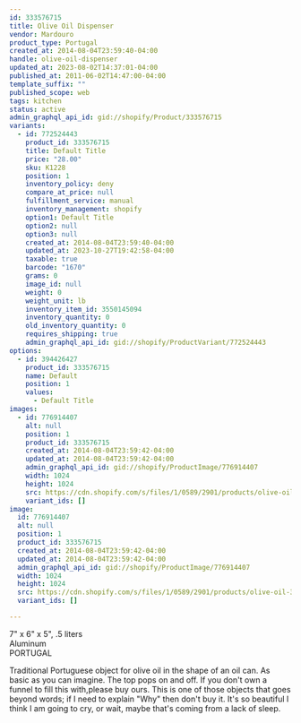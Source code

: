 ```yaml
---
id: 333576715
title: Olive Oil Dispenser
vendor: Mardouro
product_type: Portugal
created_at: 2014-08-04T23:59:40-04:00
handle: olive-oil-dispenser
updated_at: 2023-08-02T14:37:01-04:00
published_at: 2011-06-02T14:47:00-04:00
template_suffix: ""
published_scope: web
tags: kitchen
status: active
admin_graphql_api_id: gid://shopify/Product/333576715
variants:
  - id: 772524443
    product_id: 333576715
    title: Default Title
    price: "28.00"
    sku: K1228
    position: 1
    inventory_policy: deny
    compare_at_price: null
    fulfillment_service: manual
    inventory_management: shopify
    option1: Default Title
    option2: null
    option3: null
    created_at: 2014-08-04T23:59:40-04:00
    updated_at: 2023-10-27T19:42:58-04:00
    taxable: true
    barcode: "1670"
    grams: 0
    image_id: null
    weight: 0
    weight_unit: lb
    inventory_item_id: 3550145094
    inventory_quantity: 0
    old_inventory_quantity: 0
    requires_shipping: true
    admin_graphql_api_id: gid://shopify/ProductVariant/772524443
options:
  - id: 394426427
    product_id: 333576715
    name: Default
    position: 1
    values:
      - Default Title
images:
  - id: 776914407
    alt: null
    position: 1
    product_id: 333576715
    created_at: 2014-08-04T23:59:42-04:00
    updated_at: 2014-08-04T23:59:42-04:00
    admin_graphql_api_id: gid://shopify/ProductImage/776914407
    width: 1024
    height: 1024
    src: https://cdn.shopify.com/s/files/1/0589/2901/products/olive-oil-3.jpeg?v=1407211182
    variant_ids: []
image:
  id: 776914407
  alt: null
  position: 1
  product_id: 333576715
  created_at: 2014-08-04T23:59:42-04:00
  updated_at: 2014-08-04T23:59:42-04:00
  admin_graphql_api_id: gid://shopify/ProductImage/776914407
  width: 1024
  height: 1024
  src: https://cdn.shopify.com/s/files/1/0589/2901/products/olive-oil-3.jpeg?v=1407211182
  variant_ids: []

---
```


7" x 6" x 5", .5 liters  
Aluminum  
PORTUGAL

Traditional Portuguese object for olive oil in the shape of an oil can. As basic as you can imagine. The top pops on and off. If you don't own a funnel to fill this with,please buy ours. This is one of those objects that goes beyond words; if I need to explain "Why" then don't buy it. It's so beautiful I think I am going to cry, or wait, maybe that's coming from a lack of sleep.